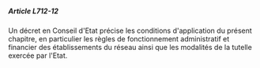 ##### Article L712-12

Un décret en Conseil d'Etat précise les conditions d'application du présent chapitre, en particulier les règles de fonctionnement administratif et financier des établissements du réseau ainsi que les modalités de la tutelle exercée par l'Etat.

